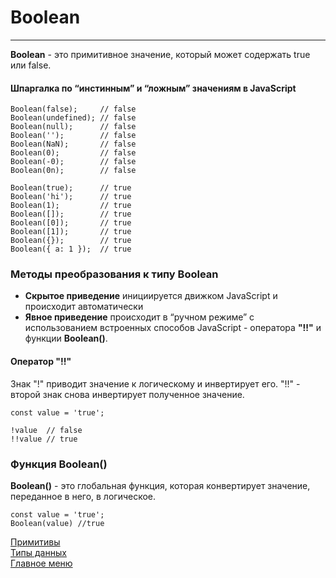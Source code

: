 # Boolean
____
__Boolean__ - это примитивное значение, который может содержать true или false.

#### Шпаргалка по “инстинным” и “ложным” значениям в JavaScript
```
Boolean(false);     // false
Boolean(undefined); // false
Boolean(null);      // false
Boolean('');        // false
Boolean(NaN);       // false
Boolean(0);         // false
Boolean(-0);        // false
Boolean(0n);        // false

Boolean(true);      // true
Boolean('hi');      // true
Boolean(1);         // true
Boolean([]);        // true
Boolean([0]);       // true
Boolean([1]);       // true
Boolean({});        // true
Boolean({ a: 1 });  // true
```

### Методы преобразования к типу Boolean

* __Скрытое приведение__ инициируется движком JavaScript и происходит автоматически
* __Явное приведение__ происходит в “ручном режиме” с использованием встроенных способов JavaScript - оператора __"!!"__ и функции __Boolean()__.

#### Оператор "!!"
Знак "!" приводит значение к логическому и инвертирует его. "!!" - второй знак снова инвертирует полученное значение.
```
const value = 'true';

!value  // false
!!value // true
```
### Функция Boolean()
__Boolean()__ - это глобальная функция, которая конвертирует значение, переданное в него, в логическое.
```
const value = 'true';
Boolean(value) //true
```

[Примитивы](../primitive.md)<br>
[Типы данных](../data-types.md)<br>
[Главное меню](../../README.md)<br>